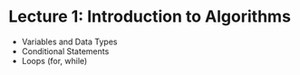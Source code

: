 # Lecture 1: Introduction to Algorithms

* Variables and Data Types
* Conditional Statements
* Loops (for, while)
